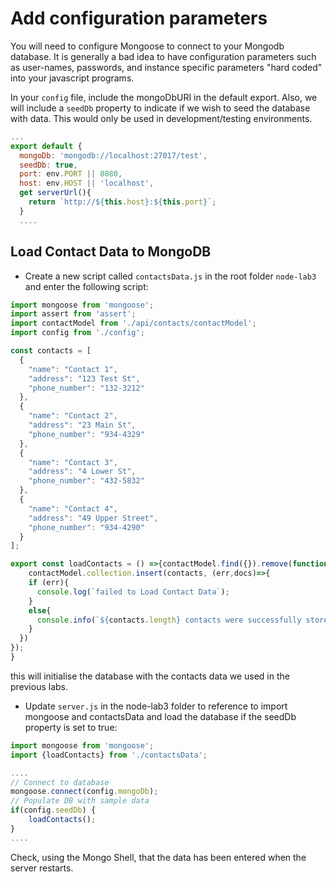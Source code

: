 # Add configuration parameters
You will need to configure Mongoose to connect to your Mongodb database. It is generally a bad idea to have configuration parameters such as user-names, passwords, and instance specific parameters "hard coded" into your javascript programs.

In your ``config`` file, include the mongoDbURI in the default export. Also, we will include a ``seedDb`` property to indicate if we wish to seed the database with data. This would only be used in development/testing environments.

```javascript
...
export default {
  mongoDb: 'mongodb://localhost:27017/test',
  seedDb: true,
  port: env.PORT || 8080,
  host: env.HOST || 'localhost',
  get serverUrl(){
    return `http://${this.host}:${this.port}`;
  }
  ....

```


## Load Contact Data to MongoDB

+ Create a new script called ``contactsData.js`` in the root folder ``node-lab3`` and enter the following script:

```javascript
import mongoose from 'mongoose';
import assert from 'assert';
import contactModel from './api/contacts/contactModel';
import config from './config';

const contacts = [
  {
    "name": "Contact 1",
    "address": "123 Test St",
    "phone_number": "132-3212"
  },
  {
    "name": "Contact 2",
    "address": "23 Main St",
    "phone_number": "934-4329"
  },
  {
    "name": "Contact 3",
    "address": "4 Lower St",
    "phone_number": "432-5832"
  },
  {
    "name": "Contact 4",
    "address": "49 Upper Street",
    "phone_number": "934-4290"
  }
];

export const loadContacts = () =>{contactModel.find({}).remove(function() {
    contactModel.collection.insert(contacts, (err,docs)=>{
    if (err){
      console.log(`failed to Load Contact Data`);
    }
    else{
      console.info(`${contacts.length} contacts were successfully stored.`);
    }
  })
});
}

```

this will initialise the database with the contacts data we used in the previous labs.
+ Update ``server.js`` in the node-lab3 folder to reference to import mongoose and contactsData and load the database if the seedDb property is set to true:

```javascript
import mongoose from 'mongoose';
import {loadContacts} from './contactsData';

....
// Connect to database
mongoose.connect(config.mongoDb);
// Populate DB with sample data
if(config.seedDb) {
	loadContacts();
}
....
```

Check, using the Mongo Shell, that the data has been entered when the server restarts.
